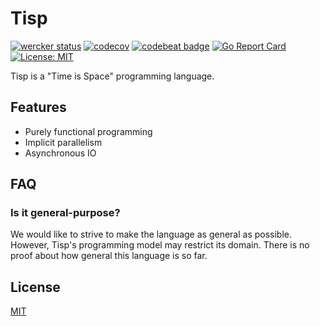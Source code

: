 # Tisp

[![wercker status](https://app.wercker.com/status/68b66e4881f08974e109a864520e369f/s/master "wercker status")](https://app.wercker.com/project/byKey/68b66e4881f08974e109a864520e369f)
[![codecov](https://codecov.io/gh/raviqqe/tisp/branch/master/graph/badge.svg)](https://codecov.io/gh/raviqqe/tisp)
[![codebeat badge](https://codebeat.co/badges/3a45a98c-ad7d-4a0a-8011-241f0ae4682c)](https://codebeat.co/projects/github-com-raviqqe-tisp-master)
[![Go Report Card](https://goreportcard.com/badge/github.com/raviqqe/tisp)](https://goreportcard.com/report/github.com/raviqqe/tisp)
[![License: MIT](https://img.shields.io/badge/license-MIT-yellow.svg)](https://opensource.org/licenses/MIT)

Tisp is a "Time is Space" programming language.

## Features

- Purely functional programming
- Implicit parallelism
- Asynchronous IO

## FAQ

### Is it general-purpose?

We would like to strive to make the language as general as possible.
However, Tisp's programming model may restrict its domain.
There is no proof about how general this language is so far.

## License

[MIT](LICENSE)
